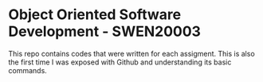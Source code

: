 # Object Oriented Software Development - SWEN20003
This repo contains codes that were written for each assigment. This is also the first time I was exposed with Github and understanding its basic commands.
